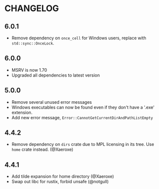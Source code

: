 # CHANGELOG

## 6.0.1

- Remove dependency on `once_cell` for Windows users, replace with `std::sync::OnceLock`.

## 6.0.0

- MSRV is now 1.70
- Upgraded all dependencies to latest version

## 5.0.0

- Remove several unused error messages
- Windows executables can now be found even if they don't have a '.exe' extension.
- Add new error message, `Error::CannotGetCurrentDirAndPathListEmpty`

## 4.4.2

- Remove dependency on `dirs` crate due to MPL licensing in its tree. Use `home` crate instead. (@Xaeroxe)

## 4.4.1

- Add tilde expansion for home directory (@Xaeroxe)
- Swap out libc for rustix, forbid unsafe (@notgull)

